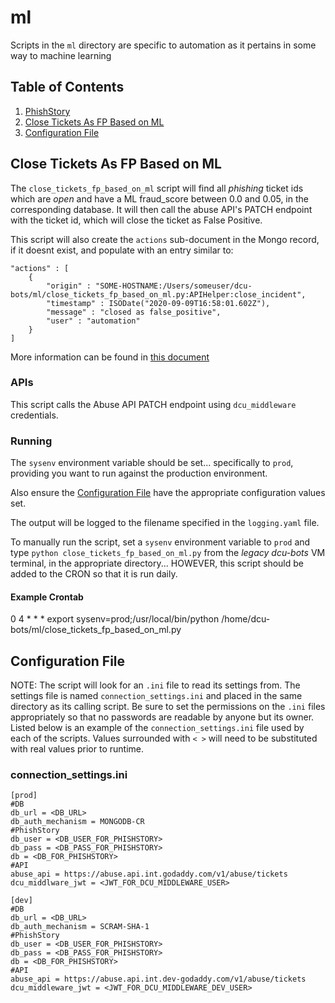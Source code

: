 # ml
Scripts in the `ml` directory are specific to automation as it pertains in some way to machine learning

## Table of Contents
  1. [PhishStory](#phishstory)
  2. [Close Tickets As FP Based on ML](#close-tickets-as-fp-based-on-ml)
  3. [Configuration File](#configuration-file)

## Close Tickets As FP Based on ML

The `close_tickets_fp_based_on_ml` script will find all _phishing_ ticket ids which are _open_ and have a ML fraud_score
between 0.0 and 0.05, in the corresponding database.  It will then call the abuse API's PATCH endpoint with the ticket
id, which will close the ticket as False Positive.

This script will also create the `actions` sub-document in the Mongo record, if it doesnt exist, and populate with an
entry similar to:
```
"actions" : [ 
    {
        "origin" : "SOME-HOSTNAME:/Users/someuser/dcu-bots/ml/close_tickets_fp_based_on_ml.py:APIHelper:close_incident",
        "timestamp" : ISODate("2020-09-09T16:58:01.602Z"),
        "message" : "closed as false_positive",
        "user" : "automation"
    }
]
```
More information can be found in [this document](https://confluence.godaddy.com/display/ITSecurity/Long+Term+Structure+of+Actions)

### APIs

This script calls the Abuse API PATCH endpoint using `dcu_middleware` credentials.

### Running

The `sysenv` environment variable should be set... specifically to `prod`, providing you want to run against the production environment.

Also ensure the [Configuration File](#configuration-file) have the appropriate configuration values set.

The output will be logged to the filename specified in the `logging.yaml` file.

To manually run the script, set a `sysenv` environment variable to `prod` and type `python close_tickets_fp_based_on_ml.py` from the _legacy dcu-bots_ VM terminal, in the appropriate directory...
HOWEVER, this script should be added to the CRON so that it is run daily.

#### Example Crontab
0 4 * * * export sysenv=prod;/usr/local/bin/python /home/dcu-bots/ml/close_tickets_fp_based_on_ml.py

## Configuration File

NOTE: The script will look for an ```.ini``` file to read its settings from.
The settings file is named ```connection_settings.ini``` and placed in the same directory as its calling script.
Be sure to set the permissions on the ```.ini``` files appropriately so that no passwords are readable by anyone but its owner.
Listed below is an example of the ```connection_settings.ini``` file used by each of the scripts.
Values surrounded with ```< >``` will need to be substituted with real values prior to runtime.

### connection_settings.ini

```
[prod]
#DB
db_url = <DB_URL>
db_auth_mechanism = MONGODB-CR
#PhishStory
db_user = <DB_USER_FOR_PHISHSTORY>
db_pass = <DB_PASS_FOR_PHISHSTORY>
db = <DB_FOR_PHISHSTORY>
#API
abuse_api = https://abuse.api.int.godaddy.com/v1/abuse/tickets
dcu_middlware_jwt = <JWT_FOR_DCU_MIDDLEWARE_USER>

[dev]
#DB
db_url = <DB_URL>
db_auth_mechanism = SCRAM-SHA-1
#PhishStory
db_user = <DB_USER_FOR_PHISHSTORY>
db_pass = <DB_PASS_FOR_PHISHSTORY>
db = <DB_FOR_PHISHSTORY>
#API
abuse_api = https://abuse.api.int.dev-godaddy.com/v1/abuse/tickets
dcu_middleware_jwt = <JWT_FOR_DCU_MIDDLEWARE_DEV_USER>
```